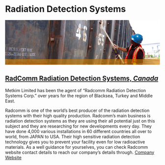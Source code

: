 # Radiation Detection Systems

![Radiation Single ><](/images/singles/radiation.jpg)

## [RadComm Radiation Detection Systems, *Canada*](https://www.radcommsystems.com/)

Metkim Limited has been the agent of “Radcomm Radiation Detection Systems Corp.” over years for the region of Blacksea, Turkey and Middle East.

Radcomm is one of the world’s best producer of the radiation detection systems with their high quality production. Radcomm’s main business is radiation detection systems as they are using their all potential just on this subject and they are researching for new developments every day. They have done 4,000 various installations in 60 different countries all over to world, from JAPAN to USA. Their high sensitive radiation detection technology gives you to prevent your facility even for low radioactive materials. As a well guidance for yourselves, you can check Radcomm website contact details to reach our company’s details through. [Company Website](http://www.radcommsystems.com)
